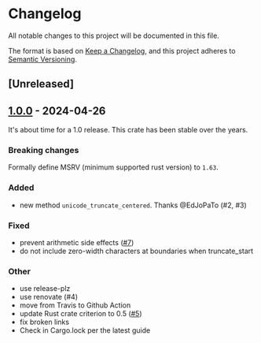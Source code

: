 # Changelog
All notable changes to this project will be documented in this file.

The format is based on [Keep a Changelog](https://keepachangelog.com/en/1.0.0/),
and this project adheres to [Semantic Versioning](https://semver.org/spec/v2.0.0.html).

## [Unreleased]

## [1.0.0](https://github.com/Aetf/unicode-truncate/compare/v0.2.0...v1.0.0) - 2024-04-26

It's about time for a 1.0 release. This crate has been stable over the years.

### Breaking changes
Formally define MSRV (minimum supported rust version) to `1.63`.

### Added
- new method `unicode_truncate_centered`. Thanks @EdJoPaTo (#2, #3)

### Fixed
- prevent arithmetic side effects ([#7](https://github.com/Aetf/unicode-truncate/pull/7))
- do not include zero-width characters at boundaries when truncate_start

### Other
- use release-plz
- use renovate (#4)
- move from Travis to Github Action
- update Rust crate criterion to 0.5 ([#5](https://github.com/Aetf/unicode-truncate/pull/5))
- fix broken links
- Check in Cargo.lock per the latest guide
